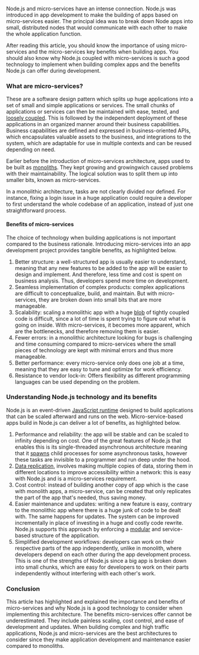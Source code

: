 Node.js and micro-services have an intense connection. Node.js was introduced in app development to make the building of apps based on micro-services easier. The principal idea was to break down Node apps into small, distributed nodes that would communicate with each other to make the whole application function.

After reading this article, you should know the importance of using micro-services and the micro-services key benefits when building apps. You should also know why Node.js coupled with micro-services is such a good technology to implement when building complex apps and the benefits Node.js can offer during development.

### What are micro-services?

These are a software design pattern which splits up huge applications into a set of small and simple applications or services. The small chunks of applications or services can then be maintained with ease, tested, and [loosely coupled](https://nordicapis.com/the-difference-between-tight-coupling-and-loose-coupling/). This is followed by the independent deployment of these applications in an organized manner around their business capabilities. Business capabilities are defined and expressed in business-oriented APIs, which encapsulates valuable assets to the business, and integrations to the system, which are adaptable for use in multiple contexts and can be reused depending on need.

Earlier before the introduction of micro-services architecture, apps used to be built as [monoliths](http://www.codingthearchitecture.com/2014/11/19/what_is_a_monolith.html). They kept growing and growingwich caused problems with their maintainability. The logical solution was to split them up into smaller bits, known as micro-services.

In a monolithic architecture, tasks are not clearly divided nor defined. For instance, fixing a login issue in a huge application could require a developer to first understand the whole codebase of an application, instead of just one straightforward process.

#### Benefits of micro-services

The choice of technology when building applications is not important compared to the business rationale. Introducing micro-services into an app development project provides tangible benefits, as highlighted below.

1. Better structure: a well-structured app is usually easier to understand, meaning that any new features to be added to the app will be easier to design and implement. And therefore, less time and cost is spent on business analysis. Thus, developers spend more time on development.
2. Seamless implementation of complex products: complex applications are difficult to conceptualize, build, and maintain. But with micro-services, they are broken down into small bits that are more manageable.
3. Scalability: scaling a monolithic app with a huge [blob](https://developer.mozilla.org/en-US/docs/Web/API/Blob) of tightly coupled code is difficult, since a lot of time is spent trying to figure out what is going on inside. With micro-services, it becomes more apparent, which are the bottlenecks, and therefore removing them is easier.
4. Fewer errors: in a monolithic architecture looking for bugs is challenging and time consuming compared to micro-services where the small pieces of technology are kept with minimal errors and thus more manageable.
5. Better performance: every micro-service only does one job at a time, meaning that they are easy to tune and optimize for work efficiency.
6. Resistance to vendor lock-in: Offers flexibility as different programming languages can be used depending on the problem.

### Understanding Node.js technology and its benefits

Node.js is an event-driven [JavaScript runtime](http://dolszewski.com/javascript/javascript-runtime-environment/) designed to build applications that can be scaled afterward and runs on the web. Micro-service-based apps build in Node.js can deliver a lot of benefits, as highlighted below.

1. Performance and reliability: the app will be stable and can be scaled to infinity depending on cost. One of the great features of Node.js that enables this is its single-threaded asynchronous architecture meaning that it [spawns](https://subscription.packtpub.com/book/application_development/9781785289583/3/ch03lvl1sec34/how-to-spawn-a-process) child processes for some asynchronous tasks, however these tasks are invisible to a programmer and run deep under the hood.
2. [Data replication](https://www.manageengine.com/device-control/data-replication.html#:~:text=Data%20replication%20is%20the%20process,both%20individual%20computers%20and%20servers.), involves making multiple copies of data, storing them in different locations to improve accessibility within a network: this is easy with Node.js and is a micro-services requirement.
3. Cost control: instead of building another copy of app which is the case with monolith apps, a micro-service, can be created that only replicates the part of the app that's needed, thus saving money.
4. Easier maintenance and updates: writing a new feature is easy, contrary to the monolithic app where there is a huge junk of code to be dealt with. The same happens for updates. The system can be improved incrementally in place of investing in a huge and costly code rewrite. Node.js supports this approach by enforcing a [modular](https://www.techopedia.com/definition/25972/modular-programming) and service-based structure of the application.
5. Simplified development workflows: developers can work on their respective parts of the app independently, unlike in monolith, where developers depend on each other during the app development process. This is one of the strengths of Node.js since a big app is broken down into small chunks, which are easy for developers to work on their parts independently without interfering with each other's work.

### Conclusion

This article has highlighted and explained the importance and benefits of micro-services and why Node.js is a good technology to consider when implementing this architecture. The benefits micro-services offer cannot be underestimated. They include painless scaling, cost control, and ease of development and updates. When building complex and high traffic applications, Node.js and micro-services are the best architectures to consider since they make application development and maintenance easier compared to monoliths.